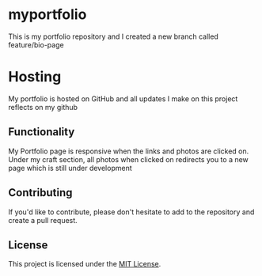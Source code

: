 # myportfolio
This is my portfolio repository and I created a new branch called feature/bio-page

# Hosting
My portfolio is hosted on GitHub and all updates I make on this project reflects on my github

## Functionality

My Portfolio page is responsive when the links and photos are clicked on. Under my craft section, all photos when clicked on redirects you to a new page which is still under development

## Contributing

If you'd like to contribute, please don't hesitate to add to the repository and create a pull request.

## License

This project is licensed under the [MIT License](LICENSE).
